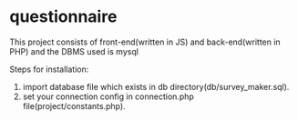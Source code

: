 # questionnaire
This project consists of front-end(written in JS) and back-end(written in PHP) and the DBMS used is mysql

Steps for installation:
  1. import database file which exists in db directory(db/survey_maker.sql).
  2. set your connection config in connection.php file(project/constants.php).
